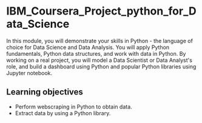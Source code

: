 # IBM_Coursera_Project_python_for_Data_Science
In this module, you will demonstrate your skills in Python - the language of choice for Data Science and Data Analysis. You will apply Python fundamentals, Python data structures, and work with data in Python. By working on a real project, you will model a Data Scientist or Data Analyst's role, and build a dashboard using Python and popular Python libraries using Jupyter notebook.

## Learning objectives
- Perform webscraping in Python to obtain data.
- Extract data by using a Python library.
